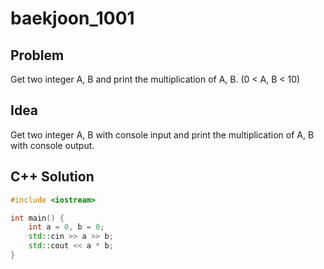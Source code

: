 # baekjoon_1001

## Problem

Get two integer A, B and print the multiplication of A, B. (0 < A, B < 10)

## Idea  

Get two integer A, B with console input and print the multiplication of A, B with console output.

## C++ Solution

```c++
#include <iostream>

int main() {
    int a = 0, b = 0;
    std::cin >> a >> b;
    std::cout << a * b;
}
```
